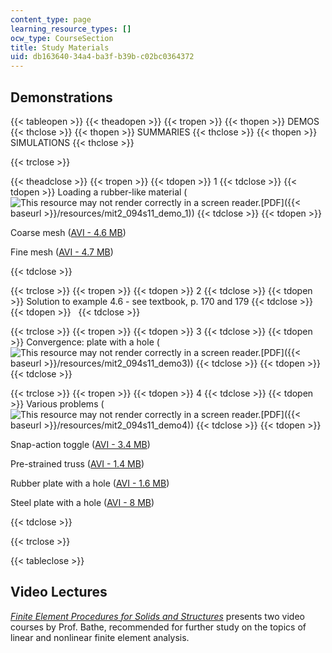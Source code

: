```yaml
---
content_type: page
learning_resource_types: []
ocw_type: CourseSection
title: Study Materials
uid: db163640-34a4-ba3f-b39b-c02bc0364372
---
```


Demonstrations
--------------

{{< tableopen >}}
{{< theadopen >}}
{{< tropen >}}
{{< thopen >}}
DEMOS
{{< thclose >}}
{{< thopen >}}
SUMMARIES
{{< thclose >}}
{{< thopen >}}
SIMULATIONS
{{< thclose >}}

{{< trclose >}}

{{< theadclose >}}
{{< tropen >}}
{{< tdopen >}}
1
{{< tdclose >}}
{{< tdopen >}}
Loading a rubber-like material (![This resource may not render correctly in a screen reader.](/images/inacessible.gif)[PDF]({{< baseurl >}}/resources/mit2_094s11_demo_1))
{{< tdclose >}}
{{< tdopen >}}


Coarse mesh ([AVI - 4.6 MB](/ans7870/2/2.094/s08/demo1/movie_coarse.avi))

Fine mesh ([AVI - 4.7 MB](/ans7870/2/2.094/s08/demo1/movie_fine.avi))


{{< tdclose >}}

{{< trclose >}}
{{< tropen >}}
{{< tdopen >}}
2
{{< tdclose >}}
{{< tdopen >}}
Solution to example 4.6 - see textbook, p. 170 and 179
{{< tdclose >}}
{{< tdopen >}}
 
{{< tdclose >}}

{{< trclose >}}
{{< tropen >}}
{{< tdopen >}}
3
{{< tdclose >}}
{{< tdopen >}}
Convergence: plate with a hole (![This resource may not render correctly in a screen reader.](/images/inacessible.gif)[PDF]({{< baseurl >}}/resources/mit2_094s11_demo3))
{{< tdclose >}}
{{< tdopen >}}
 
{{< tdclose >}}

{{< trclose >}}
{{< tropen >}}
{{< tdopen >}}
4
{{< tdclose >}}
{{< tdopen >}}
Various problems (![This resource may not render correctly in a screen reader.](/images/inacessible.gif)[PDF]({{< baseurl >}}/resources/mit2_094s11_demo4))
{{< tdclose >}}
{{< tdopen >}}


Snap-action toggle ([AVI - 3.4 MB](/ans7870/2/2.094/s08/demo4/truss.avi))

Pre-strained truss ([AVI - 1.4 MB](/ans7870/2/2.094/s08/demo4/prestrained_truss.avi))

Rubber plate with a hole ([AVI - 1.6 MB](/ans7870/2/2.094/s08/demo4/platehole_rubber.avi))

Steel plate with a hole ([AVI - 8 MB](/ans7870/2/2.094/s08/demo4/platehole_steel.avi))


{{< tdclose >}}

{{< trclose >}}

{{< tableclose >}}

Video Lectures
--------------

[_Finite Element Procedures for Solids and Structures_](/resources/res-2-002-finite-element-procedures-for-solids-and-structures-spring-2010) presents two video courses by Prof. Bathe, recommended for further study on the topics of linear and nonlinear finite element analysis.